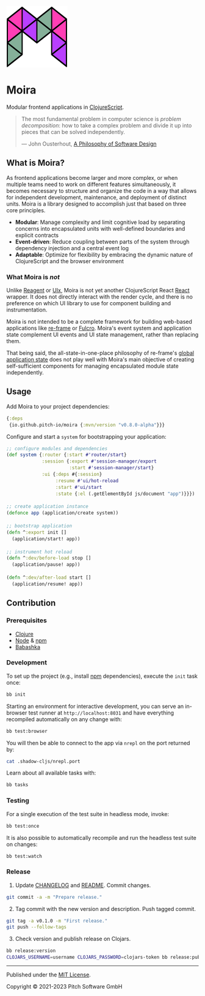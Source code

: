 <img alt="Moira" src="logo.svg" width="160" height="160" />

# Moira

Modular frontend applications in [ClojureScript][cljs].

> The most fundamental problem in computer science is *problem decomposition*:
> how to take a complex problem and divide it up into pieces that can be solved
> independently.
>
> ― John Ousterhout, [A Philosophy of Software Design][PoSD]

## What is Moira?

As frontend applications become larger and more complex, or when multiple teams
need to work on different features simultaneously, it becomes necessary to
structure and organize the code in a way that allows for independent
development, maintenance, and deployment of distinct units. Moira is a library
designed to accomplish just that based on three core principles.

* **Modular**: Manage complexity and limit cognitive load by separating
  concerns into encapsulated units with well-defined boundaries and explicit
  contracts
* **Event-driven**: Reduce coupling between parts of the system through
  dependency injection and a central event log
* **Adaptable**: Optimize for flexibility by embracing the dynamic nature of
  ClojureScript and the browser environment

### What Moira is *not*

Unlike [Reagent][reagent] or [UIx][uix], Moira is not yet another ClojureScript
React [React][react] wrapper. It does not directly interact with the render
cycle, and there is no preference on which UI library to use for component
building and instrumentation.

Moira is not intended to be a complete framework for building web-based
applications like [re-frame][re-frame] or [Fulcro][fulcro]. Moira's event
system and application state complement UI events and UI state management,
rather than replacing them.

That being said, the all-state-in-one-place philosophy of re-frame's [global
application state][app-db] does not play well with Moira's main objective of
creating self-sufficient components for managing encapsulated module state
independently.

## Usage

Add Moira to your project dependencies:

```cljs
{:deps
 {io.github.pitch-io/moira {:mvn/version "v0.8.0-alpha"}}}
```

Configure and start a `system` for bootstrapping your application:

```cljs
;; configure modules and dependencies
(def system {:router {:start #'router/start}
             :session {:export #'session-manager/export
                       :start #'session-manager/start}
             :ui {:deps #{:session}
                  :resume #'ui/hot-reload
                  :start #'ui/start
                  :state {:el (.getElementById js/document "app")}}})

;; create application instance
(defonce app (application/create system))

;; bootstrap application
(defn ^:export init []
  (application/start! app))

;; instrument hot reload
(defn ^:dev/before-load stop []
  (application/pause! app))

(defn ^:dev/after-load start []
  (application/resume! app))
```

## Contribution

### Prerequisites

* [Clojure][clojure]
* [Node][nodejs] & [npm][npmjs]
* [Babashka][babashka]

### Development

To set up the project (e.g., install [npm][npmjs] dependencies), execute the
`init` task once:

```bash
bb init
```

Starting an environment for interactive development, you can serve an
in-browser test runner at `http://localhost:8031` and have everything
recompiled automatically on any change with:

```bash
bb test:browser
```

You will then be able to connect to the app via `nrepl` on the port returned
by:

```bash
cat .shadow-cljs/nrepl.port
```

Learn about all available tasks with:

```bash
bb tasks
```

### Testing

For a single execution of the test suite in headless mode, invoke:

```bash
bb test:once
```

It is also possible to automatically recompile and run the headless test suite
on changes:

```bash
bb test:watch
```

### Release

1. Update [CHANGELOG](CHANGELOG.md) and [README](README.md). Commit changes.

```bash
git commit -a -m "Prepare release."
```

2. Tag commit with the new version and description. Push tagged commit.

```bash
git tag -a v0.1.0 -m "First release."
git push --follow-tags
```

3. Check version and publish release on Clojars.

```bash
bb release:version
CLOJARS_USERNAME=username CLOJARS_PASSWORD=clojars-token bb release:publish
```

---
Published under the [MIT License](LICENSE).

Copyright © 2021-2023 Pitch Software GmbH

[PoSD]: https://web.stanford.edu/~ouster/cgi-bin/aposd.php
[app-db]: https://day8.github.io/re-frame/application-state
[babashka]: https://babashka.org
[cljs]: https://clojurescript.org
[clojure]: https://clojure.org
[fulcro]: https://github.com/fulcrologic/fulcro
[nodejs]: https://nodejs.org
[npmjs]: https://www.npmjs.com
[re-frame]: https://github.com/day8/re-frame
[react]: https://react.dev
[reagent]: https://reagent-project.github.io
[shadowcljs]: https://shadow-cljs.github.io/docs/UsersGuide.html
[uix]: https://github.com/pitch-io/uix
